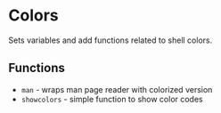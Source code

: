 # Colors

Sets variables and add functions related to shell colors.

## Functions

- `man` - wraps man page reader with colorized version
- `showcolors` - simple function to show color codes
